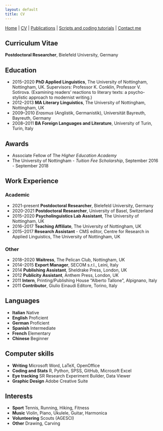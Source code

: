 ```yaml
---
layout: default
title: CV
---
```


[Home](index.md)  | [CV](cv.md) | [Publications](publications.md) | [Scripts and coding tutorials](coding.md) | [Contact me](contacts.md)


## Curriculum Vitae

**Postdoctoral Researcher**, Bielefeld University, Germany

## Education
  - 2015–2020 **PhD Applied Linguistics**, The University of Nottingham, Nottingham, UK. Supervisors: Professor K. Conklin, Professor V. Sotirova. (Examining readers’ reactions to literary texts: a psycho-stylistic approach to modernist writing.)
  - 2012–2013 **MA Literary Linguistics**, The University of Nottingham, Nottingham, UK
  - 2009–2010 *Erasmus* (Anglistik, Germanistik), Universität Bayreuth, Bayreuth, Germany
  - 2008–2011 **BA Foreign Languages and Literature**, University of Turin, Turin, Italy

## Awards
  - Associate Fellow of The *Higher Education Academy*
  - The University of Nottingham - *Tuition Fee Scholarship*, September 2016 - September 2018

## Work Experience

### Academic
  - 2021-present **Postdoctoral Researcher**, Bielefeld University, Germany
  - 2020-2021 **Postdoctoral Researcher**, University of Basel, Switzerland
  - 2015–2020 **Psycholinguistics Lab Assistant**, The University of Nottingham, UK
  - 2016–2017 **Teaching Affiliate**, The University of Nottingham, UK
  - 2015–2017 **Research Assistant** - CMS editor, Centre for Research in Applied Linguistics, The University of Nottingham, UK

### Other
  - 2018–2020 **Waitress**,  The Pelican Club, Nottingham, UK
  - 2014–2015 **Export Manager**, SECOM s.r.l., Leinì, Italy
  - 2014 **Publishing Assistant**, Sheldrake Press, London, UK
  - 2012 **Publicity Assistant**, Anthem Press, London, UK
  - 2011 **Intern**, Printing/Publishing House “Alberto Tallone", Alpignano, Italy
  - 2011 **Contributor**, Giulio Einaudi Editore, Torino, Italy

## Languages
  - **Italian** Native
  - **English** Proficient
  - **German** Proficient
  - **Spanish** Intermediate
  - **French** Elementary
  - **Chinese** Beginner

## Computer skills
  - **Writing** Microsoft Word, LaTeX, OpenOffice
  - **Coding and Stats** R, Python, SPSS, GitHub, Microsoft Excel
  - **Eye tracking** SR Research Experiment Builder, Data Viewer
  - **Graphic Design** Adobe Creative Suite

## Interests
  - **Sport** Tennis, Running, Hiking, Fitness
  - **Music** Violin, Piano, Ukulele, Guitar, Harmonica
  - **Volunteering** Scouts (AGESCI)
  - **Other** Drawing, Carving
